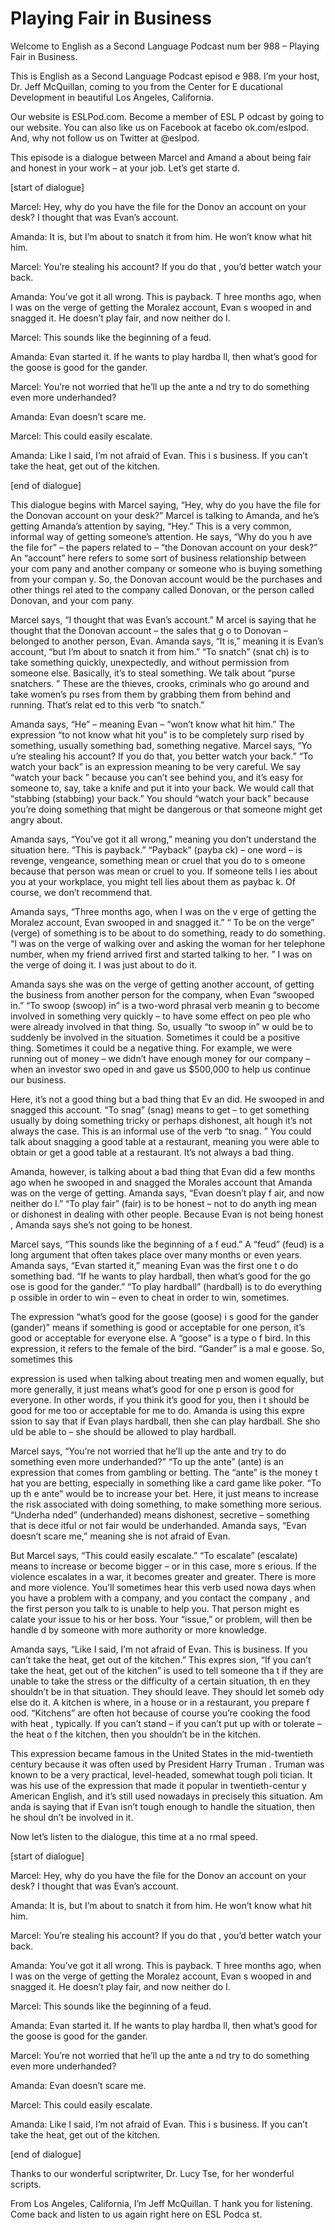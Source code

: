 # Playing Fair in Business

Welcome to English as a Second Language Podcast num ber 988 – Playing Fair in Business.  

This is English as a Second Language Podcast episod e 988. I’m your host, Dr. Jeff McQuillan, coming to you from the Center for E ducational Development in beautiful Los Angeles, California.  

Our website is ESLPod.com. Become a member of ESL P odcast by going to our website. You can also like us on Facebook at facebo ok.com/eslpod. And, why not follow us on Twitter at @eslpod.  

This episode is a dialogue between Marcel and Amand a about being fair and honest in your work – at your job. Let’s get starte d.  

[start of dialogue] 

Marcel: Hey, why do you have the file for the Donov an account on your desk? I thought that was Evan’s account. 

Amanda: It is, but I’m about to snatch it from him.  He won’t know what hit him. 

Marcel: You’re stealing his account? If you do that , you’d better watch your back. 

Amanda: You’ve got it all wrong. This is payback. T hree months ago, when I was on the verge of getting the Moralez account, Evan s wooped in and snagged it. He doesn’t play fair, and now neither do I. 

Marcel: This sounds like the beginning of a feud. 

Amanda: Evan started it. If he wants to play hardba ll, then what’s good for the goose is good for the gander. 

Marcel: You’re not worried that he’ll up the ante a nd try to do something even more underhanded?  

Amanda: Evan doesn’t scare me.  

Marcel: This could easily escalate. 

Amanda: Like I said, I’m not afraid of Evan. This i s business. If you can’t take the heat, get out of the kitchen. 

[end of dialogue] 

This dialogue begins with Marcel saying, “Hey, why do you have the file for the Donovan account on your desk?” Marcel is talking to  Amanda, and he’s getting Amanda’s attention by saying, “Hey.” This is a very  common, informal way of getting someone’s attention. He says, “Why do you h ave the file for” – the papers related to – “the Donovan account on your desk?” An  “account” here refers to some sort of business relationship between your com pany and another company or someone who is buying something from your compan y. So, the Donovan account would be the purchases and other things rel ated to the company called Donovan, or the person called Donovan, and your com pany.  

Marcel says, “I thought that was Evan’s account.” M arcel is saying that he thought that the Donovan account – the sales that g o to Donovan – belonged to another person, Evan. Amanda says, “It is,” meaning  it is Evan’s account, “but I’m about to snatch it from him.” “To snatch” (snat ch) is to take something quickly, unexpectedly, and without permission from someone else. Basically, it’s to steal something. We talk about “purse snatchers. ” These are the thieves, crooks, criminals who go around and take women’s pu rses from them by grabbing them from behind and running. That’s relat ed to this verb “to snatch.”  

Amanda says, “He” – meaning Evan – “won’t know what  hit him.” The expression “to not know what hit you” is to be completely surp rised by something, usually something bad, something negative. Marcel says, “Yo u’re stealing his account? If you do that, you better watch your back.” “To watch  your back” is an expression meaning to be very careful. We say “watch your back ” because you can’t see behind you, and it’s easy for someone to, say, take  a knife and put it into your back. We would call that “stabbing (stabbing) your back.” You should “watch your back” because you’re doing something that might be dangerous or that someone might get angry about.  

Amanda says, “You’ve got it all wrong,” meaning you  don’t understand the situation here. “This is payback.” “Payback” (payba ck) – one word – is revenge, vengeance, something mean or cruel that you do to s omeone because that person was mean or cruel to you. If someone tells l ies about you at your workplace, you might tell lies about them as paybac k. Of course, we don’t recommend that.  

Amanda says, “Three months ago, when I was on the v erge of getting the Moralez account, Evan swooped in and snagged it.” “ To be on the verge” (verge) of something is to be about to do something, ready to do something. “I was on the verge of walking over and asking the woman for her telephone number, when my friend arrived first and started talking to her. ” I was on the verge of doing it. I was just about to do it.  

Amanda says she was on the verge of getting another  account, of getting the business from another person for the company, when Evan “swooped in.” “To swoop (swoop) in” is a two-word phrasal verb meanin g to become involved in something very quickly – to have some effect on peo ple who were already involved in that thing. So, usually “to swoop in” w ould be to suddenly be involved in the situation. Sometimes it could be a positive thing. Sometimes it could be a negative thing. For example, we were running out of  money – we didn’t have enough money for our company – when an investor swo oped in and gave us $500,000 to help us continue our business.  

Here, it’s not a good thing but a bad thing that Ev an did. He swooped in and snagged this account. “To snag” (snag) means to get  – to get something usually by doing something tricky or perhaps dishonest, alt hough it’s not always the case. This is an informal use of the verb “to snag. ” You could talk about snagging a good table at a restaurant, meaning you were able  to obtain or get a good table at a restaurant. It’s not always a bad thing.  

Amanda, however, is talking about a bad thing that Evan did a few months ago when he swooped in and snagged the Morales account that Amanda was on the verge of getting. Amanda says, “Evan doesn’t play f air, and now neither do I.” “To play fair” (fair) is to be honest – not to do anyth ing mean or dishonest in dealing with other people. Because Evan is not being honest , Amanda says she’s not going to be honest.  

Marcel says, “This sounds like the beginning of a f eud.” A “feud” (feud) is a long argument that often takes place over many months or  even years. Amanda says, “Evan started it,” meaning Evan was the first one t o do something bad. “If he wants to play hardball, then what’s good for the go ose is good for the gander.” “To play hardball” (hardball) is to do everything p ossible in order to win – even to cheat in order to win, sometimes.  

The expression “what’s good for the goose (goose) i s good for the gander (gander)” means if something is good or acceptable for one person, it’s good or acceptable for everyone else. A “goose” is a type o f bird. In this expression, it refers to the female of the bird. “Gander” is a mal e goose. So, sometimes this  

expression is used when talking about treating men and women equally, but more generally, it just means what’s good for one p erson is good for everyone. In other words, if you think it’s good for you, then i t should be good for me too or acceptable for me to do. Amanda is using this expre ssion to say that if Evan plays hardball, then she can play hardball. She sho uld be able to – she should be allowed to play hardball.  

Marcel says, “You’re not worried that he’ll up the ante and try to do something even more underhanded?” “To up the ante” (ante) is an expression that comes from gambling or betting. The “ante” is the money t hat you are betting, especially in something like a card game like poker. “To up th e ante” would be to increase your bet. Here, it just means to increase the risk associated with doing something, to make something more serious. “Underha nded” (underhanded) means dishonest, secretive – something that is dece itful or not fair would be underhanded. Amanda says, “Evan doesn’t scare me,” meaning she is not afraid of Evan.  

But Marcel says, “This could easily escalate.” “To escalate” (escalate) means to increase or become bigger – or in this case, more s erious. If the violence escalates in a war, it becomes greater and greater.  There is more and more violence. You’ll sometimes hear this verb used nowa days when you have a problem with a company, and you contact the company , and the first person you talk to is unable to help you. That person might es calate your issue to his or her boss. Your “issue,” or problem, will then be handle d by someone with more authority or more knowledge.  

Amanda says, “Like I said, I’m not afraid of Evan. This is business. If you can’t take the heat, get out of the kitchen.” This expres sion, “If you can’t take the heat, get out of the kitchen” is used to tell someone tha t if they are unable to take the stress or the difficulty of a certain situation, th en they shouldn’t be in that situation. They should leave. They should let someb ody else do it. A kitchen is where, in a house or in a restaurant, you prepare f ood. “Kitchens” are often hot because of course you’re cooking the food with heat , typically. If you can’t stand – if you can’t put up with or tolerate – the heat o f the kitchen, then you shouldn’t be in the kitchen.  

This expression became famous in the United States in the mid-twentieth century because it was often used by President Harry Truman . Truman was known to be a very practical, level-headed, somewhat tough poli tician. It was his use of the expression that made it popular in twentieth-centur y American English, and it’s still used nowadays in precisely this situation. Am anda is saying that if Evan isn’t tough enough to handle the situation, then he shoul dn’t be involved in it.  

 Now let’s listen to the dialogue, this time at a no rmal speed.  

[start of dialogue] 

Marcel: Hey, why do you have the file for the Donov an account on your desk? I thought that was Evan’s account. 

Amanda: It is, but I’m about to snatch it from him.  He won’t know what hit him. 

Marcel: You’re stealing his account? If you do that , you’d better watch your back. 

Amanda: You’ve got it all wrong. This is payback. T hree months ago, when I was on the verge of getting the Moralez account, Evan s wooped in and snagged it. He doesn’t play fair, and now neither do I. 

Marcel: This sounds like the beginning of a feud. 

Amanda: Evan started it. If he wants to play hardba ll, then what’s good for the goose is good for the gander. 

Marcel: You’re not worried that he’ll up the ante a nd try to do something even more underhanded?  

Amanda: Evan doesn’t scare me.  

Marcel: This could easily escalate. 

Amanda: Like I said, I’m not afraid of Evan. This i s business. If you can’t take the heat, get out of the kitchen. 

[end of dialogue] 

Thanks to our wonderful scriptwriter, Dr. Lucy Tse,  for her wonderful scripts. 

From Los Angeles, California, I’m Jeff McQuillan. T hank you for listening. Come back and listen to us again right here on ESL Podca st. 

